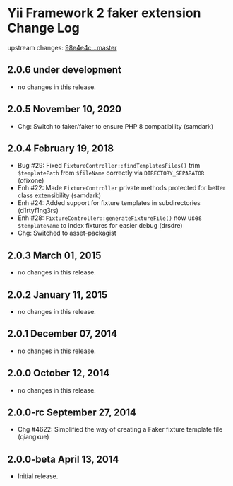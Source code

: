 Yii Framework 2 faker extension Change Log
==============================================

upstream changes: [98e4e4c...master](https://github.com/yiisoft/yii2-faker/compare/98e4e4c...master)

2.0.6 under development
-----------------------

- no changes in this release.


2.0.5 November 10, 2020
-----------------------

- Chg: Switch to faker/faker to ensure PHP 8 compatibility (samdark)


2.0.4 February 19, 2018
-----------------------

- Bug #29: Fixed `FixtureController::findTemplatesFiles()` trim `$templatePath` from `$fileName` correctly via `DIRECTORY_SEPARATOR` (ofixone)
- Enh #22: Made `FixtureController` private methods protected for better class extensibility (samdark)
- Enh #24: Added support for fixture templates in subdirectories (d1rtyf1ng3rs)
- Enh #28: `FixtureController::generateFixtureFile()` now uses `$templateName` to index fixtures for easier debug (drsdre)
- Chg: Switched to asset-packagist


2.0.3 March 01, 2015
--------------------

- no changes in this release.


2.0.2 January 11, 2015
----------------------

- no changes in this release.


2.0.1 December 07, 2014
-----------------------

- no changes in this release.


2.0.0 October 12, 2014
----------------------

- no changes in this release.


2.0.0-rc September 27, 2014
---------------------------

- Chg #4622: Simplified the way of creating a Faker fixture template file (qiangxue)


2.0.0-beta April 13, 2014
-------------------------

- Initial release.
